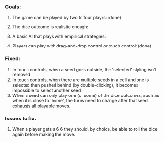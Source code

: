 ### Goals: ###
1. The game can be played by two to four playrs: (done)  

2. The dice outcome is realistic enough:  

3. A basic AI that plays with empirical strategies:  

4. Players can play with drag-and-drop control or touch control: (done)  


### Fixed: ###
1. In touch controls, when a seed goes outside, the 'selected' styling isn't removed  
2. In touch controls, when there are multiple seeds in a cell and one is selected then pushed behind (by double-clicking), it becomes impossible to select another seed  
3. When a seed can only play one (or some) of the dice outcomes, such as when it is close to 'home', the turns need to change after that seed exhausts all playable moves.  


### Issues to fix: ###
1. When a player gets a 6 6 they should, by choice, be able to roll the dice again before making the move.
